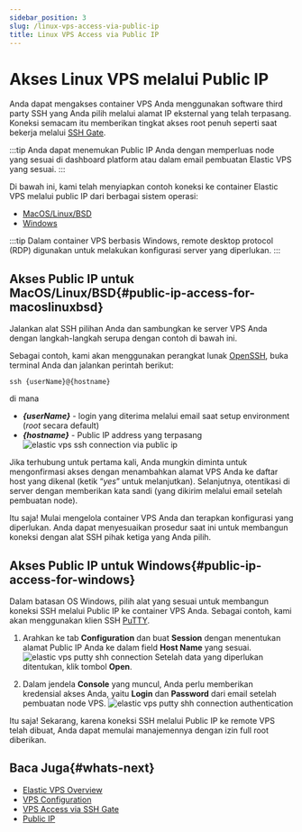 ```yaml
---
sidebar_position: 3
slug: /linux-vps-access-via-public-ip
title: Linux VPS Access via Public IP
---
```


# Akses Linux VPS melalui Public IP

Anda dapat mengakses container VPS Anda menggunakan software third party SSH yang Anda pilih melalui alamat IP eksternal yang telah terpasang. Koneksi semacam itu memberikan tingkat akses root penuh seperti saat bekerja melalui [SSH Gate](https://docs.dewacloud.com/vps-ssh-gate/).

:::tip
Anda dapat menemukan Public IP Anda dengan memperluas node yang sesuai di dashboard platform atau dalam email pembuatan Elastic VPS yang sesuai.
:::

Di bawah ini, kami telah menyiapkan contoh koneksi ke container Elastic VPS melalui public IP dari berbagai sistem operasi:

- [MacOS/Linux/BSD](https://docs.dewacloud.com/#macos-linux-bsd)
- [Windows](https://docs.dewacloud.com/#windows)

:::tip
Dalam container VPS berbasis Windows, remote desktop protocol (RDP) digunakan untuk melakukan konfigurasi server yang diperlukan.
:::

## Akses Public IP untuk MacOS/Linux/BSD{#public-ip-access-for-macoslinuxbsd}

Jalankan alat SSH pilihan Anda dan sambungkan ke server VPS Anda dengan langkah-langkah serupa dengan contoh di bawah ini.

Sebagai contoh, kami akan menggunakan perangkat lunak [OpenSSH](https://www.openssh.com/), buka terminal Anda dan jalankan perintah berikut:

```
ssh {userName}@{hostname}
```

di mana

- _**\{userName\}**_ - login yang diterima melalui email saat setup environment (_root_ secara default)
- _**\{hostname\}**_ - Public IP address yang terpasang ![elastic vps ssh connection via public ip](#)

Jika terhubung untuk pertama kali, Anda mungkin diminta untuk mengonfirmasi akses dengan menambahkan alamat VPS Anda ke daftar host yang dikenal (ketik “_yes_” untuk melanjutkan). Selanjutnya, otentikasi di server dengan memberikan kata sandi (yang dikirim melalui email setelah pembuatan node).

Itu saja! Mulai mengelola container VPS Anda dan terapkan konfigurasi yang diperlukan. Anda dapat menyesuaikan prosedur saat ini untuk membangun koneksi dengan alat SSH pihak ketiga yang Anda pilih.

## Akses Public IP untuk Windows{#public-ip-access-for-windows}

Dalam batasan OS Windows, pilih alat yang sesuai untuk membangun koneksi SSH melalui Public IP ke container VPS Anda. Sebagai contoh, kami akan menggunakan klien SSH [PuTTY](https://www.chiark.greenend.org.uk/~sgtatham/putty/).

1. Arahkan ke tab **Configuration** dan buat **Session** dengan menentukan alamat Public IP Anda ke dalam field **Host Name** yang sesuai. ![elastic vps putty shh connection](#) Setelah data yang diperlukan ditentukan, klik tombol **Open**.

2. Dalam jendela **Console** yang muncul, Anda perlu memberikan kredensial akses Anda, yaitu **Login** dan **Password** dari email setelah pembuatan node VPS. ![elastic vps putty shh connection authentication](#)

Itu saja! Sekarang, karena koneksi SSH melalui Public IP ke remote VPS telah dibuat, Anda dapat memulai manajemennya dengan izin full root diberikan.

## Baca Juga{#whats-next}

- [Elastic VPS Overview](https://docs.dewacloud.com/vps/)
- [VPS Configuration](https://docs.dewacloud.com/vps-configuration/)
- [VPS Access via SSH Gate](https://docs.dewacloud.com/vps-ssh-gate/)
- [Public IP](https://docs.dewacloud.com/public-ip/)